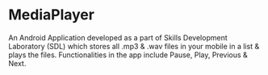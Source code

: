 # MediaPlayer

####

An Android Application developed as a part of Skills Development Laboratory (SDL) which stores all .mp3 & .wav files in your mobile in a list & plays the files.
Functionalities in the app include Pause, Play, Previous & Next.


